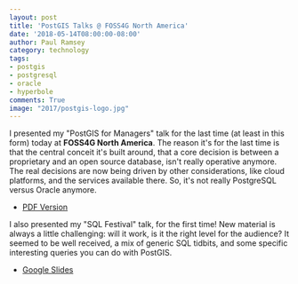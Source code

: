 ```yaml
---
layout: post
title: 'PostGIS Talks @ FOSS4G North America'
date: '2018-05-14T08:00:00-08:00'
author: Paul Ramsey
category: technology
tags:
- postgis
- postgresql
- oracle
- hyperbole
comments: True
image: "2017/postgis-logo.jpg"
---
```


I presented my "PostGIS for Managers" talk for the last time (at least in this form) today at **FOSS4G North America**. The reason it's for the last time is that the central conceit it's built around, that a core decision is between a proprietary and an open source database, isn't really operative anymore. The real decisions are now being driven by other considerations, like cloud platforms, and the services available there. So, it's not really PostgreSQL versus Oracle anymore.

* [PDF Version](http://s3.cleverelephant.ca/2018-postgis-for-managers.pdf)

I also presented my "SQL Festival" talk, for the first time! New material is always a little challenging: will it work, is it the right level for the audience? It seemed to be well received, a mix of generic SQL tidbits, and some specific interesting queries you can do with PostGIS.

* [Google Slides](https://docs.google.com/presentation/d/14lf1TsVO4Wq7ykgHjIiXYksvzWBW5XvuxJh2CrtraHc/edit?usp=sharing)


